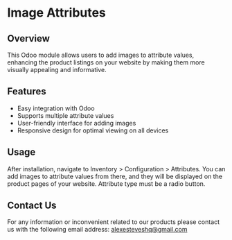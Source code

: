 Image Attributes
================

Overview
--------

This Odoo module allows users to add images to attribute values, enhancing the product listings on your website by making them more visually appealing and informative.

Features
--------

- Easy integration with Odoo
- Supports multiple attribute values
- User-friendly interface for adding images
- Responsive design for optimal viewing on all devices

Usage
-----

After installation, navigate to Inventory > Configuration > Attributes. You can add images to attribute values from there, and they will be displayed on the product pages of your website. Attribute type must be a radio button.

Contact Us
--------

For any information or inconvenient related to our products 
please contact us with the following email address: alexesteveshq@gmail.com 
